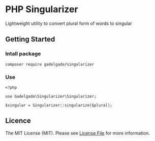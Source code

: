 # PHP Singularizer

Lightweight utility to convert plural form of words to singular


## Getting Started

### Intall package
```
composer require gadelgado/singularizer
```

### Use
```
<?php

use Gadelgado\Singularizer\Singularizer;

$singular = Singularizer::singularize($plural);
```

## Licence
The MIT License (MIT). Please see [License File](./LICENSE.md) for more information.
